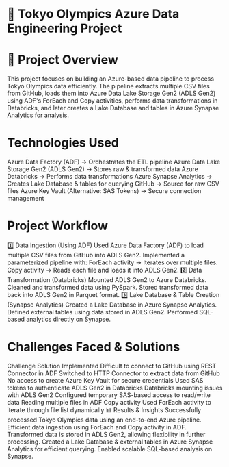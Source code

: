 # 🏅 Tokyo Olympics Azure Data Engineering Project

# 📌 Project Overview
This project focuses on building an Azure-based data pipeline to process Tokyo Olympics data efficiently. The pipeline extracts multiple CSV files from GitHub, loads them into Azure Data Lake Storage Gen2 (ADLS Gen2) using ADF's ForEach and Copy activities, performs data transformations in Databricks, and later creates a Lake Database and tables in Azure Synapse Analytics for analysis.

# Technologies Used
Azure Data Factory (ADF) → Orchestrates the ETL pipeline
Azure Data Lake Storage Gen2 (ADLS Gen2) → Stores raw & transformed data
Azure Databricks → Performs data transformations
Azure Synapse Analytics → Creates Lake Database & tables for querying
GitHub → Source for raw CSV files
Azure Key Vault (Alternative: SAS Tokens) → Secure connection management


# Project Workflow
1️⃣ Data Ingestion (Using ADF)
Used Azure Data Factory (ADF) to load multiple CSV files from GitHub into ADLS Gen2.
Implemented a parameterized pipeline with:
ForEach activity → Iterates over multiple files.
Copy activity → Reads each file and loads it into ADLS Gen2.
2️⃣ Data Transformation (Databricks)
Mounted ADLS Gen2 to Azure Databricks.
Cleaned and transformed data using PySpark.
Stored transformed data back into ADLS Gen2 in Parquet format.
3️⃣ Lake Database & Table Creation (Synapse Analytics)
Created a Lake Database in Azure Synapse Analytics.
Defined external tables using data stored in ADLS Gen2.
Performed SQL-based analytics directly on Synapse.


# Challenges Faced & Solutions
Challenge	Solution Implemented
Difficult to connect to GitHub using REST Connector in ADF	Switched to HTTP Connector to extract data from GitHub
No access to create Azure Key Vault for secure credentials	Used SAS tokens to authenticate ADLS Gen2 in Databricks
Databricks mounting issues with ADLS Gen2	Configured temporary SAS-based access to read/write data
Reading multiple files in ADF Copy activity	Used ForEach activity to iterate through file list dynamically
📊 Results & Insights
Successfully processed Tokyo Olympics data using an end-to-end Azure pipeline.
Efficient data ingestion using ForEach and Copy activity in ADF.
Transformed data is stored in ADLS Gen2, allowing flexibility in further processing.
Created a Lake Database & external tables in Azure Synapse Analytics for efficient querying.
Enabled scalable SQL-based analysis on Synapse.
